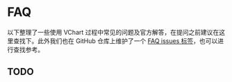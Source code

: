 # FAQ

以下整理了一些使用 VChart 过程中常见的问题及官方解答，在提问之前建议在这里查找下。此外我们也在 GitHub 仓库上维护了一个 [FAQ issues 标签](https://github.com/VisActor/VChart/labels/faq)，也可以进行查找参考。

## TODO
